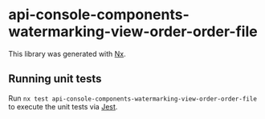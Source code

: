 # api-console-components-watermarking-view-order-order-file

This library was generated with [Nx](https://nx.dev).

## Running unit tests

Run `nx test api-console-components-watermarking-view-order-order-file` to execute the unit tests via [Jest](https://jestjs.io).
